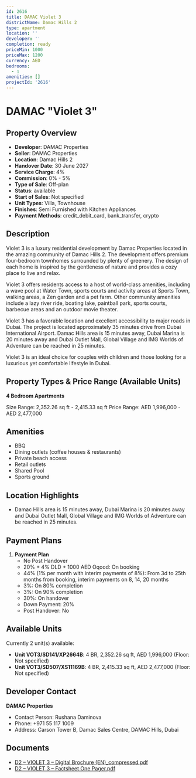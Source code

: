 ```yaml
---
id: 2616
title: DAMAC Violet 3
districtName: Damac Hills 2
type: apartment
location: ''
developer: ''
completion: ready
priceMin: 1000
priceMax: 1200
currency: AED
bedrooms:
  - 1
amenities: []
projectId: '2616'
---
```


# DAMAC "Violet 3"

## Property Overview
- **Developer**: DAMAC Properties
- **Seller**: DAMAC Properties
- **Location**: Damac Hills 2
- **Handover Date**: 30 June 2027
- **Service Charge**: 4%
- **Commission**: 0% - 5%
- **Type of Sale**: Off-plan
- **Status**: available
- **Start of Sales**: Not specified
- **Unit Types**: Villa, Townhouse
- **Finishes**: Semi Furnished with Kitchen Appliances
- **Payment Methods**: credit_debit_card, bank_transfer, crypto

## Description
Violet 3 is a luxury residential development by Damac Properties located in the amazing community of Damac Hills 2. The development offers premium four-bedroom townhomes surrounded by plenty of greenery. The design of each home is inspired by the gentleness of nature and provides a cozy place to live and relax. 

 Violet 3 offers residents access to a host of world-class amenities, including a wave pool at Water Town, sports courts and activity areas at Sports Town, walking areas, a Zen garden and a pet farm. Other community amenities include a lazy river ride, boating lake, paintball park, sports courts, barbecue areas and an outdoor movie theater.

 Violet 3 has a favorable location and excellent accessibility to major roads in Dubai. The project is located approximately 35 minutes drive from Dubai International Airport. Damac Hills area is 15 minutes away, Dubai Marina is 20 minutes away and Dubai Outlet Mall, Global Village and IMG Worlds of Adventure can be reached in 25 minutes.

 Violet 3 is an ideal choice for couples with children and those looking for a luxurious yet comfortable lifestyle in Dubai.

## Property Types & Price Range (Available Units)
**4 Bedroom Apartments**

Size Range: 2,352.26 sq ft - 2,415.33 sq ft
Price Range: AED 1,996,000 - AED 2,477,000

## Amenities
- BBQ
- Dining outlets  (coffee houses & restaurants)
- Private beach access
- Retail outlets
- Shared Pool
- Sports ground

## Location Highlights
- Damac Hills area is 15 minutes away, Dubai Marina is 20 minutes away and Dubai Outlet Mall, Global Village and IMG Worlds of Adventure can be reached in 25 minutes.

## Payment Plans
1. **Payment Plan**
   - No Post Handover
   - 20% + 4% DLD + 1000 AED Oqood: On booking
   - 44% (1% per month with interim payments of 8%): From 3d to 25th months from booking, interim payments on 8, 14, 20 months
   - 3%: On 80% completion
   - 3%: On 90% completion
   - 30%: On handover
   - Down Payment: 20%
   - Post Handover: No

## Available Units
Currently 2 unit(s) available:
- **Unit VOT3/SD141/XP2664B**: 4 BR, 2,352.26 sq ft, AED 1,996,000 (Floor: Not specified)
- **Unit VOT3/SD507/XS11169B**: 4 BR, 2,415.33 sq ft, AED 2,477,000 (Floor: Not specified)

## Developer Contact
**DAMAC Properties**
- Contact Person: Rushana Daminova
- Phone: +971 55 117 1009
- Address: Carson Tower B, Damac Sales Centre, DAMAC Hills, Dubai

## Documents
- [D2 – VIOLET 3 – Digital Brochure (EN)_compressed.pdf](https://cdn.geniemap.net/2024/08/08/jwklnJaaRtBetv81jbivBHyhsGnqcQYc0IoWNChu.pdf)
- [D2 – VIOLET 3 – Factsheet One Pager.pdf](https://cdn.geniemap.net/2024/08/08/0laxEfBGlE2AHWGokiEpYcsrGp6lYpzcFFWd83Zx.pdf)
